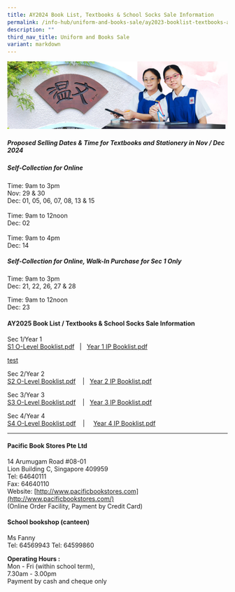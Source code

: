 ```yaml
---
title: AY2024 Book List, Textbooks & School Socks Sale Information
permalink: /info-hub/uniform-and-books-sale/ay2023-booklist-textbooks-and-school-socks-sale-information/
description: ""
third_nav_title: Uniform and Books Sale
variant: markdown
---
```

![](/images/01%20Banner%20Photos/06%20subpage%20infohub.jpg)

##### **Proposed Selling Dates &amp; Time for Textbooks and Stationery in Nov / Dec 2024**

##### **Self-Collection for Online**

Time: 9am to 3pm <br>
Nov: 29 &amp; 30 <br>
Dec: 01, 05, 06, 07, 08, 13 &amp; 15<br><br>
Time: 9am to 12noon <br>
Dec: 02 <br><br>
Time: 9am to 4pm <br>
Dec: 14

##### **Self-Collection for Online, Walk-In Purchase for Sec 1 Only**

Time: 9am to 3pm <br>
Dec: 21, 22, 26, 27 &amp; 28

Time: 9am to 12noon <br>
Dec: 23

#### **AY2025 Book List / Textbooks &amp; School Socks Sale Information**

Sec 1/Year 1  
[S1 O-Level Booklist.pdf](/files/06%20Infohub/Booklist/sec%201%20o-level%20booklist.pdf)&nbsp; &nbsp;|&nbsp;&nbsp; [Year 1 IP Booklist.pdf](/files/06%20Infohub/Booklist/year%201%20ip%20booklist.pdf)

[test](/files/06%20Infohub/Booklist/S1_2025.pdf)
  
Sec 2/Year 2  
[S2 O-Level Booklist.pdf](/files/06%20Infohub/Booklist/sec%202%20o-level%20booklist.pdf)&nbsp;&nbsp; &nbsp;|&nbsp;&nbsp; [Year 2 IP Booklist.pdf](/files/06%20Infohub/Booklist/year%202%20ip%20booklist.pdf)
  
Sec 3/Year 3  
[S3 O-Level Booklist.pdf](/files/06%20Infohub/Booklist/sec%203%20o-level%20booklist.pdf)&nbsp;&nbsp; &nbsp;|&nbsp;&nbsp; [Year 3 IP Booklist.pdf](/files/06%20Infohub/Booklist/year%203%20ip%20booklist.pdf)

  
Sec 4/Year 4  
[S4 O-Level Booklist.pdf](/files/06%20Infohub/Booklist/sec%204%20o-level%20booklist.pdf)&nbsp;&nbsp; &nbsp;|&nbsp;&nbsp; &nbsp; [Year 4 IP Booklist.pdf](/files/06%20Infohub/Booklist/year%204%20ip%20booklist.pdf)
  

---

#### **Pacific Book Stores Pte Ltd**

14 Arumugam Road #08-01<br>
Lion Building C, Singapore 409959<br>
Tel: 64640111<br>
Fax: 64640110<br>
Website:&nbsp;[http://www.pacificbookstores.com](http://www.pacificbookstores.com/)<br>
(Online Order Facility, Payment by Credit Card)

#### **School bookshop (canteen)**

Ms Fanny<br>
Tel: 64569943 Tel: 64599860


<b>Operating Hours :</b><br>
Mon - Fri (within school term),<br>
7.30am - 3.00pm<br>Payment by cash and cheque only